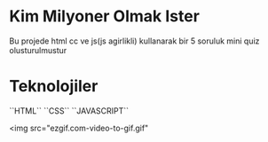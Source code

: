 <h1>Kim Milyoner Olmak Ister</h1>


<p>Bu projede html cc ve js(js agirlikli) kullanarak bir 5 soruluk mini quiz olusturulmustur</p>

<h1>Teknolojiler</h1>

<p> ``HTML`` ``CSS`` ``JAVASCRIPT`` </p>


<img src="ezgif.com-video-to-gif.gif"